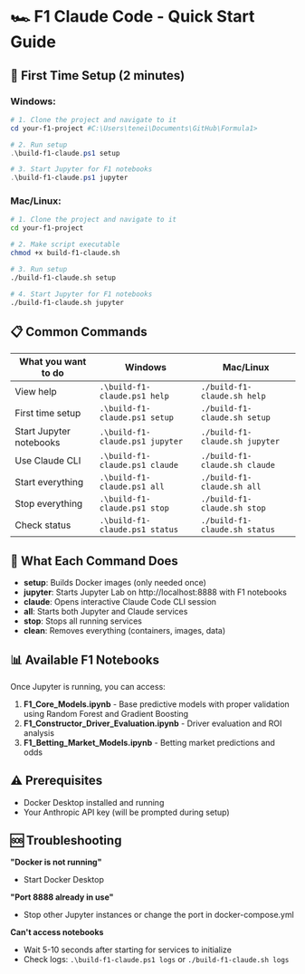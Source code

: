 # 🏎️ F1 Claude Code - Quick Start Guide

## 🚀 First Time Setup (2 minutes)

### Windows:
```powershell
# 1. Clone the project and navigate to it
cd your-f1-project #C:\Users\tenei\Documents\GitHub\Formula1> 

# 2. Run setup
.\build-f1-claude.ps1 setup

# 3. Start Jupyter for F1 notebooks
.\build-f1-claude.ps1 jupyter
```

### Mac/Linux:
```bash
# 1. Clone the project and navigate to it
cd your-f1-project

# 2. Make script executable
chmod +x build-f1-claude.sh

# 3. Run setup
./build-f1-claude.sh setup

# 4. Start Jupyter for F1 notebooks
./build-f1-claude.sh jupyter
```

## 📋 Common Commands

| What you want to do | Windows | Mac/Linux |
|-------------------|---------|-----------|
| View help | `.\build-f1-claude.ps1 help` | `./build-f1-claude.sh help` |
| First time setup | `.\build-f1-claude.ps1 setup` | `./build-f1-claude.sh setup` |
| Start Jupyter notebooks | `.\build-f1-claude.ps1 jupyter` | `./build-f1-claude.sh jupyter` |
| Use Claude CLI | `.\build-f1-claude.ps1 claude` | `./build-f1-claude.sh claude` |
| Start everything | `.\build-f1-claude.ps1 all` | `./build-f1-claude.sh all` |
| Stop everything | `.\build-f1-claude.ps1 stop` | `./build-f1-claude.sh stop` |
| Check status | `.\build-f1-claude.ps1 status` | `./build-f1-claude.sh status` |

## 🎯 What Each Command Does

- **setup**: Builds Docker images (only needed once)
- **jupyter**: Starts Jupyter Lab on http://localhost:8888 with F1 notebooks
- **claude**: Opens interactive Claude Code CLI session
- **all**: Starts both Jupyter and Claude services
- **stop**: Stops all running services
- **clean**: Removes everything (containers, images, data)

## 📊 Available F1 Notebooks

Once Jupyter is running, you can access:

1. **F1_Core_Models.ipynb** - Base predictive models with proper validation using Random Forest and Gradient Boosting
2. **F1_Constructor_Driver_Evaluation.ipynb** - Driver evaluation and ROI analysis
3. **F1_Betting_Market_Models.ipynb** - Betting market predictions and odds

## ⚠️ Prerequisites

- Docker Desktop installed and running
- Your Anthropic API key (will be prompted during setup)

## 🆘 Troubleshooting

**"Docker is not running"**
- Start Docker Desktop

**"Port 8888 already in use"**
- Stop other Jupyter instances or change the port in docker-compose.yml

**Can't access notebooks**
- Wait 5-10 seconds after starting for services to initialize
- Check logs: `.\build-f1-claude.ps1 logs` or `./build-f1-claude.sh logs`